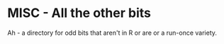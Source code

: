 # MISC - All the other bits

Ah - a directory for odd bits that aren't in R or are or a run-once variety.


